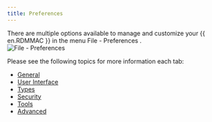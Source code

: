 ```yaml
---
title: Preferences
---
```

There are multiple options available to manage and customize your {{ en.RDMMAC }} in the menu File - Preferences .  
![File - Preferences](https://webdevolutions.azureedge.net/docs/en/rdm/mac/RdmMac4007.png) 

Please see the following topics for more information each tab:  

* [General](/rdm/mac/commands/file/preferences/general/) 
* [User Interface](/rdm/mac/commands/file/preferences/user-interface/) 
* [Types](/rdm/mac/commands/file/preferences/types/) 
* [Security](/rdm/mac/commands/file/preferences/security/) 
* [Tools](/rdm/mac/commands/file/preferences/tools/) 
* [Advanced](/rdm/mac/commands/file/preferences/advanced-options/) 
